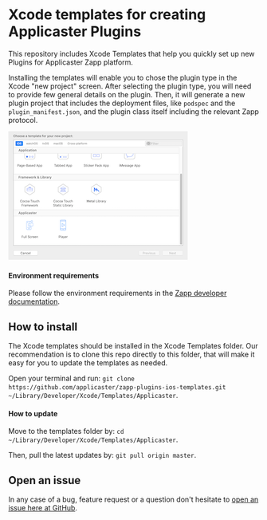 # Xcode templates for creating Applicaster Plugins

This repository includes Xcode Templates that help you quickly set up new Plugins for Applicaster Zapp platform.

Installing the templates will enable you to chose the plugin type in the Xcode "new project" screen. After selecting the plugin type, you will need to provide few general details on the plugin. Then, it will generate a new plugin project that includes the deployment files, like `podspec`  and the `plugin_manifest.json`, and the plugin class itself including the relevant Zapp protocol.

![Xcode New Project](/XcodeTemplates.png)

#### Environment requirements
Please follow the environment requirements in the [Zapp developer documentation](https://developer-zapp.applicaster.com/dev-env/iOS.html).

## How to install
The Xcode templates should be installed in the Xcode Templates folder. Our recommendation is to clone this repo directly to this folder, that will make it easy for you to update the templates as needed.

Open your terminal and run: `git clone https://github.com/applicaster/zapp-plugins-ios-templates.git ~/Library/Developer/Xcode/Templates/Applicaster`.

#### How to update
Move to the templates folder by: `cd ~/Library/Developer/Xcode/Templates/Applicaster`.

Then, pull the latest updates by: `git pull origin master`.

## Open an issue
In any case of a bug, feature request or a question don't hesitate to [open an issue here at GitHub](https://github.com/applicaster/zapp-plugins-ios-templates/issues/new/choose).